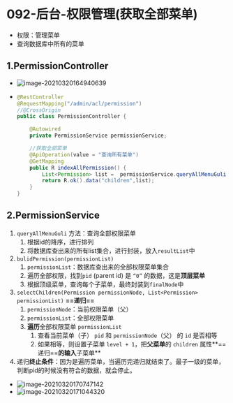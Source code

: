# 092-后台-权限管理(获取全部菜单)

* 权限：管理菜单
* 查询数据库中所有的菜单

## 1.PermissionController

* ![image-20210320164940639](https://raw.githubusercontent.com/TWDH/Leetcode-From-Zero/pictures/img/image-20210320164940639.png)

* ```java
  @RestController
  @RequestMapping("/admin/acl/permission")
  //@CrossOrigin
  public class PermissionController {
  
      @Autowired
      private PermissionService permissionService;
  
      //获取全部菜单
      @ApiOperation(value = "查询所有菜单")
      @GetMapping
      public R indexAllPermission() {
          List<Permission> list =  permissionService.queryAllMenuGuli();
          return R.ok().data("children",list);
      }
  }
  ```

## 2.PermissionService

1. `queryAllMenuGuli` 方法：查询全部权限菜单
   1. 根据id的降序，进行排列
   2. 将数据库查出来的所有list集合，进行封装，放入`resultList`中
2. `bulidPermission(permissionList)`
   1. `permissionList`：数据库查出来的全部权限菜单集合
   2. 遍历全部权限，找到`pid` (parent id) 是 `“0”` 的数据，这是**顶层菜单**
   3. 根据顶级菜单，查询每个子菜单，最终封装到`finalNode`中
3. `selectChildren(Permission permissionNode, List<Permission> permissionList)` **==递归==**
   1. `permissionNode`：当前权限菜单（父）
   2. `permissionList`：全部权限菜单
   3. **遍历**全部权限菜单 `permissionList`
      1. 查看当前菜单（子） `pid` 和 `permissionNode`（父） 的 `id` 是否相等
      2. 如果相等，则设置子菜单 `level + 1`，把**父菜单**的 `children` 属性**==递归==**的输入**子菜单**
4. 递归**终止条件**：因为是遍历菜单，当遍历完递归就结束了。最子一级的菜单，判断pid的时候没有符合的数据，就会停止。

* ![image-20210320170747142](https://raw.githubusercontent.com/TWDH/Leetcode-From-Zero/pictures/img/image-20210320170747142.png)
* ![image-20210320171044320](https://raw.githubusercontent.com/TWDH/Leetcode-From-Zero/pictures/img/image-20210320171044320.png)

